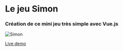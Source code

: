 # Le jeu Simon

### Création de ce mini jeu très simple avec Vue.js 

![Simon](https://im6.ezgif.com/tmp/ezgif-6-f8089ade015b.gif)

<a href="http://example.com/" target="_blank">Live demo</a>


